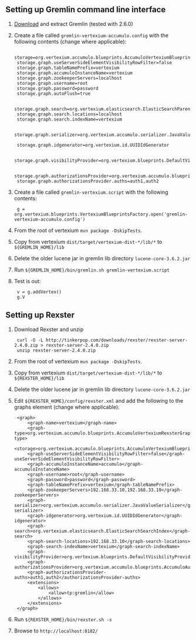 
Setting up Gremlin command line interface
-----------------------------------------

1. [Download](https://github.com/tinkerpop/gremlin/wiki/Downloads) and extract Gremlin (tested with 2.6.0)
1. Create a file called `gremlin-vertexium-accumulo.config` with the following contents  (change where applicable):

        storage=org.vertexium.accumulo.blueprints.AccumuloVertexiumBlueprintsGraphFactory
        storage.graph.useServerSideElementVisibilityRowFilter=false
        storage.graph.tableNamePrefix=vertexium
        storage.graph.accumuloInstanceName=vertexium
        storage.graph.zookeeperServers=localhost
        storage.graph.username=root
        storage.graph.password=password
        storage.graph.autoFlush=true

        storage.graph.search=org.vertexium.elasticsearch.ElasticSearchParentChildSearchIndex
        storage.graph.search.locations=localhost
        storage.graph.search.indexName=vertexium

        storage.graph.serializer=org.vertexium.accumulo.serializer.JavaValueSerializer

        storage.graph.idgenerator=org.vertexium.id.UUIDIdGenerator

        storage.graph.visibilityProvider=org.vertexium.blueprints.DefaultVisibilityProvider

        storage.graph.authorizationsProvider=org.vertexium.accumulo.blueprints.AccumuloAuthorizationsProvider
        storage.graph.authorizationsProvider.auths=auth1,auth2

1. Create a file called `gremlin-vertexium.script` with the following contents:

        g = org.vertexium.blueprints.VertexiumBlueprintsFactory.open('gremlin-vertexium-accumulo.config')

1. From the root of vertexium `mvn package -DskipTests`.
1. Copy from vertexium `dist/target/vertexium-dist-*/lib/*` to `${GREMLIN_HOME}/lib`
1. Delete the older lucene jar in gremlin lib directory `lucene-core-3.6.2.jar`
1. Run `${GREMLIN_HOME}/bin/gremlin.sh gremlin-vertexium.script`
1. Test is out:
        
        v = g.addVertex()
        g.V

Setting up Rexster
------------------

1. Download Rexster and unzip

        curl -O -L http://tinkerpop.com/downloads/rexster/rexster-server-2.4.0.zip > rexster-server-2.4.0.zip
        unzip rexster-server-2.4.0.zip

1. From the root of vertexium `mvn package -DskipTests`.
1. Copy from vertexium `dist/target/vertexium-dist-*/lib/*` to `${REXSTER_HOME}/lib`
1. Delete the older lucene jar in gremlin lib directory `lucene-core-3.6.2.jar`
1. Edit `${REXSTER_HOME}/config/rexster.xml` and add the following to the graphs element (change where applicable):

        <graph>
            <graph-name>vertexium</graph-name>
            <graph-type>org.vertexium.accumulo.blueprints.AccumuloVertexiumRexsterGraphConfiguration</graph-type>
            <storage>org.vertexium.accumulo.blueprints.AccumuloVertexiumBlueprintsGraphFactory</storage>
            <graph-useServerSideElementVisibilityRowFilter>false</graph-useServerSideElementVisibilityRowFilter>
            <graph-accumuloInstanceName>accumulo</graph-accumuloInstanceName>
            <graph-username>root</graph-username>
            <graph-password>password</graph-password>
            <graph-tableNamePrefix>vertexium</graph-tableNamePrefix>
            <graph-zookeeperServers>192.168.33.10,192.168.33.10</graph-zookeeperServers>
            <graph-serializer>org.vertexium.accumulo.serializer.JavaValueSerializer</graph-serializer>
            <graph-idgenerator>org.vertexium.id.UUIDIdGenerator</graph-idgenerator>
            <graph-search>org.vertexium.elasticsearch.ElasticSearchSearchIndex</graph-search>
            <graph-search-locations>192.168.33.10</graph-search-locations>
            <graph-search-indexName>vertexium</graph-search-indexName>
            <graph-visibilityProvider>org.vertexium.blueprints.DefaultVisibilityProvider</visibilityProvider>
            <graph-authorizationsProvider>org.vertexium.accumulo.blueprints.AccumuloAuthorizationsProvider</authorizationsProvider>
            <graph-authorizationsProvider-auths>auth1,auth2</authorizationsProvider-auths>
            <extensions>
                <allows>
                    <allow>tp:gremlin</allow>
                </allows>
            </extensions>
        </graph>

1. Run `${REXSTER_HOME}/bin/rexster.sh -s`
1. Browse to `http://localhost:8182/`

